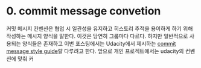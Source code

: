 # 0. commit message convetion

커밋  메시지 컨벤션은 협업 시 일관성을 유지하고 히스토리 추적을 용이하게 하기 위해 작성하는 메시지 양식을 말한다. 이것은 당연히 그룹마다 다르다. 하지만 일반적으로 사용되는 양식들은 존재하고 이번 포스팅에서는 Udacity에서 제시하는 [commit message style guide](https://udacity.github.io/git-styleguide/)랄 다루려고 한다. 앞으로 개인 프로젝트에서는 udacity의 컨벤션에 맞춰 커
<!--stackedit_data:
eyJoaXN0b3J5IjpbLTc0NjM3NTA5NCwtNjExNDk5MTgwLC0yMD
g4NzQ2NjEyXX0=
-->